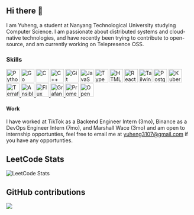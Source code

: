 ## Hi there 👋

<!--
**Yuheng3107/Yuheng3107** is a ✨ _special_ ✨ repository because its `README.md` (this file) appears on your GitHub profile.

Here are some ideas to get you started:

- 🔭 I’m currently working on ...
- 🌱 I’m currently learning ...
- 👯 I’m looking to collaborate on ...
- 🤔 I’m looking for help with ...
- 💬 Ask me about ...
- 📫 How to reach me: ...
- 😄 Pronouns: ...
- ⚡ Fun fact: ...
-->

I am Yuheng, a student at Nanyang Technological University studying Computer Science.
I am passionate about distributed systems and cloud-native technologies, and have recently been trying to contribute to open-source, and am currently working on Telepresence OSS.
### Skills
<p align="left">
<a href="https://www.python.org/" target="_blank" rel="noreferrer"><img src="https://raw.githubusercontent.com/danielcranney/readme-generator/main/public/icons/skills/python-colored.svg" width="36" height="36" alt="Python" /></a>
  <a href="https://go.dev/doc/" target="_blank" rel="noreferrer"><img src="https://raw.githubusercontent.com/danielcranney/readme-generator/main/public/icons/skills/go-colored.svg" width="36" height="36" alt="Go" /></a>
<a href="https://docs.microsoft.com/en-us/cpp/?view=msvc-170" target="_blank" rel="noreferrer"><img src="https://raw.githubusercontent.com/danielcranney/readme-generator/main/public/icons/skills/c-colored.svg" width="36" height="36" alt="C" /></a>
<a href="https://docs.microsoft.com/en-us/cpp/?view=msvc-170" target="_blank" rel="noreferrer"><img src="https://raw.githubusercontent.com/danielcranney/readme-generator/main/public/icons/skills/cplusplus-colored.svg" width="36" height="36" alt="C++" /></a>
<a href="https://git-scm.com/" target="_blank" rel="noreferrer"><img src="https://raw.githubusercontent.com/danielcranney/readme-generator/main/public/icons/skills/git-colored.svg" width="36" height="36" alt="Git" /></a>
<a href="https://developer.mozilla.org/en-US/docs/Web/JavaScript" target="_blank" rel="noreferrer"><img src="https://raw.githubusercontent.com/danielcranney/readme-generator/main/public/icons/skills/javascript-colored.svg" width="36" height="36" alt="JavaScript" /></a>
<a href="https://www.typescriptlang.org/" target="_blank" rel="noreferrer"><img src="https://raw.githubusercontent.com/danielcranney/readme-generator/main/public/icons/skills/typescript-colored.svg" width="36" height="36" alt="TypeScript" /></a>
<a href="https://developer.mozilla.org/en-US/docs/Glossary/HTML5" target="_blank" rel="noreferrer"><img src="https://raw.githubusercontent.com/danielcranney/readme-generator/main/public/icons/skills/html5-colored.svg" width="36" height="36" alt="HTML5" /></a>
<a href="https://reactjs.org/" target="_blank" rel="noreferrer"><img src="https://raw.githubusercontent.com/danielcranney/readme-generator/main/public/icons/skills/react-colored.svg" width="36" height="36" alt="React" /></a>
<a href="https://tailwindcss.com/" target="_blank" rel="noreferrer"><img src="https://raw.githubusercontent.com/danielcranney/readme-generator/main/public/icons/skills/tailwindcss-colored.svg" width="36" height="36" alt="TailwindCSS" /></a>
<a href="https://www.postgresql.org/" target="_blank" rel="noreferrer"><img src="https://raw.githubusercontent.com/danielcranney/readme-generator/main/public/icons/skills/postgresql-colored.svg" width="36" height="36" alt="PostgreSQL" /></a>
<a href="https://kubernetes.io/" target="_blank" rel="noreferrer">
  <img src="https://raw.githubusercontent.com/danielcranney/readme-generator/main/public/icons/skills/kubernetes-colored.svg" width="36" height="36" alt="Kubernetes" />
</a>
<a href="https://www.terraform.io/" target="_blank" rel="noreferrer">
  <img src="https://img.icons8.com/color/48/terraform.png" width="36" height="36" alt="Terraform" />
</a>
<a href="https://www.ansible.com/" target="_blank" rel="noreferrer">
  <img src="https://img.icons8.com/?size=100&id=iGCCE2iEmh2u&format=png&color=000000" width="36" height="36" alt="Ansible" />
</a>
<a href="https://fluxcd.io/" target="_blank" rel="noreferrer">
  <img src="https://fluxcd.io/img/logos/flux-stacked-color.png" width="36" height="36" alt="Flux" />
</a>
<a href="https://grafana.com/" target="_blank" rel="noreferrer">
  <img src="https://raw.githubusercontent.com/danielcranney/readme-generator/main/public/icons/skills/grafana-colored.svg" width="36" height="36" alt="Grafana" />
</a>
<a href="https://prometheus.io/" target="_blank" rel="noreferrer">
  <img src="https://raw.githubusercontent.com/danielcranney/readme-generator/main/public/icons/skills/prometheus-colored.svg" width="36" height="36" alt="Prometheus" />
</a>
<a href="https://www.redhat.com/en/technologies/cloud-computing/openshift" target="_blank" rel="noreferrer">
  <img src="https://raw.githubusercontent.com/danielcranney/readme-generator/main/public/icons/skills/openshift-colored.svg" width="36" height="36" alt="OpenShift" />
</a>
</p>

#### Work
I have worked at TikTok as a Backend Engineer Intern (3mo), Binance as a DevOps Engineer Intern (7mo), and Marshall Wace (3mo) and am open to internship opportunties, feel free to email me at yuheng3107@gmail.com if you have any opportunties.

## LeetCode Stats
![LeetCode Stats](https://leetcard.jacoblin.cool/Yuheng3107?theme=light&font=JetBrains%20Mono&ext=contest)
## GitHub contributions
![](https://github-readme-stats.vercel.app/api?username=Yuheng3107&theme=github)
<!-- ![](https://github-profile-summary-cards.vercel.app/api/cards/profile-details?username=Yuheng3107&theme=github) -->
